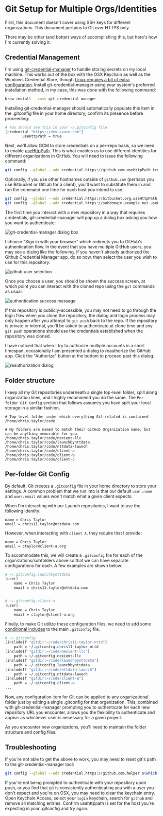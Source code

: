 # Git Setup for Multiple Orgs/Identities

First, this document doesn't cover using SSH keys for different organizations. This document pertains to Git over HTTPS only.

There may be other (and better) ways of accomplishing this, but here's how I'm currently solving it.

## Credential Management

I'm using [git-credential-manager](https://github.com/git-ecosystem/git-credential-manager) to handle storing secrets on my local machine. This works out of the box with the OSX Keychain as well as the Windows Credential Store, though [Linux requires a bit of extra configuration](https://github.com/git-ecosystem/git-credential-manager/blob/release/docs/install.md#linux). Install git-credential-manager using your system's preferred installation method, in my case, this was done with the following command:

```sh
brew install --cask git-credential-manager
```

Installing git-credential-manager should automatically populate this item in the .gitconfig file in your home directory, confirm its presence before proceeding:

```sh
# You should see this in your ~/.gitconfig file
[credential "https://dev.azure.com"]
        useHttpPath = true
```

Next, we'll allow GCM to store credentials on a per-repo basis, so we need to enable [useHttpPath](https://git-scm.com/docs/gitcredentials#Documentation/gitcredentials.txt-useHttpPath). This is what enables us to use different identities for different organizations in GitHub. You will need to issue the following command:

```sh
git config --global --add credential.https://github.com.useHttpPath true

```

Optionally, if you use other hostnames outside of `github.com` (perhaps you use Bitbucket or GitLab for a client), you'll want to substitute them in and run the command one time for each host you intend to use:

```sh
git config --global --add credential.https://bitbucket.org.useHttpPath true
git config --global --add credential.https://subdomain.example.net.useHttpPath true
```

The first time you interact with a new repository in a way that requires credentials, git-credential-manager will pop up a dialog box asking you how you want to authenticate:

![git-credential-manager dialog box](./images/gcm-dialog.png)

I choose "Sign in with your browser" which redirects you to GitHub's authentication flow. In the event that you have multiple GitHub users, you may see a dialog like the following. If you haven't already authorized the Github Credential Manager app, do so now, then select the user you wish to use for this repository.

![github user selection](./images/github-user-selection.png)

Once you choose a user, you should be shown the success screen, at which point you can interact with the cloned repo using the `git` commands as usual.

![authentication success message](./images/authentication-success.png)

If this repository is publicly-accessible, you may not need to go through the login flow when you clone the repository, the dialog and login process may only happen after you attempt to `git push` back to the repo. If the repository is private or internal, you'll be asked to authenticate at clone time and any `git push` operations should use the credentials established when the repository was cloned.

I have noticed that when I try to authorize multiple accounts in a short timespan, occasionally I am presented a dialog to reauthorize the GitHub app. Click the "Authorize" button at the bottom to proceed past this dialog.

![reauthorization dialog](./images/reauthorization.png)

## Folder structure

I keep all my Git repositories underneath a single top-level folder, split along organization lines, and I highly recommend you do the same. The `Per-folder Git Config` section that follows assumes you have split your local storage in a similar fashion.

```
# Top-level folder under which everything Git-related is contained
/home/chris.taylor/code

# My folders are named to match their GitHub Organization name, but can be anything memorable for you.
/home/chris.taylor/code/nexient-llc       
/home/chris.taylor/code/launchbynttdata
/home/chris.taylor/code/nttdata-launch
/home/chris.taylor/code/client-a
/home/chris.taylor/code/client-b
/home/chris.taylor/code/client-c
```

## Per-folder Git Config

By default, Git creates a `.gitconfig` file in your home directory to store your settings. A common problem that we run into is that our default `user.name` and `user.email` values won't match what a given client expects.

When I'm interacting with our Launch repositories, I want to use the following identity:

```
name = Chris Taylor
email = chris11.taylor@nttdata.com
```

However, when interacting with `client A`, they require that I provide:

```
name = Chris Taylor
email = ctaylor@client-a.org
```

To accommodate this, we will create a `.gitconfig` file for each of the organizations/subfolders above so that we can have separate configurations for each. A few examples are shown below:

```sh
# ~/.gitconfig.launchbynttdata
[user]
    name = Chris Taylor
    email = chris11.taylor@nttdata.com
```

```sh

# ~/.gitconfig.client-a
[user]
    name = Chris Taylor
    email = ctaylor@client-a.org
```

Finally, to make Git utilize these configuration files, we need to add some [conditional includes](https://git-scm.com/docs/git-config#_conditional_includes) to the main `.gitconfig` file.

```sh
# ~/.gitconfig
[includeIf "gitdir:~/code/chris11-taylor-nttd"]
	path = ~/.gitconfig.chris11-taylor-nttd
[includeIf "gitdir:~/code/nexient-llc"]
	path = ~/.gitconfig.nexient-llc
[includeIf "gitdir:~/code/launchbynttdata"]
	path = ~/.gitconfig.launchbynttdata
[includeIf "gitdir:~/code/nttdata-launch"]
	path = ~/.gitconfig.nttdata-launch
[includeIf "gitdir:~/code/client-a"]
	path = ~/.gitconfig.client-a
...
```

Now, any configuration item for Git can be applied to any organizational folder just by editing a single .gitconfig for that organization. This, combined with git-credential-manager prompting you to authenticate for each new repository URL you encounter, allows you the flexibility to authenticate and appear as whichever user is necessary for a given project.

As you encounter new organizations, you'll need to maintain the folder structure and config files.

## Troubleshooting

If you're not able to get the above to work, you may need to reset git's path to the git-credential-manager tool:

```sh
git config --global --add credential.https://github.com.helper $(which git-credential-manager)
```

If you're not being prompted to authenticate with your repository upon push, or you find that git is consistently authenticating you with a user you don't expect and you're on OSX, you may need to clear the keychain entry. Open Keychain Access, select your `login` keychain, search for `github` and remove all matching entries. Confirm usehttppath is set for the host you're expecting in your .gitconfig and try again.
